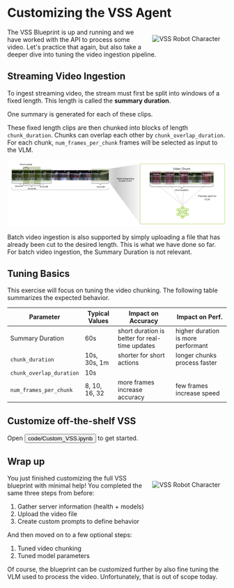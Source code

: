 # Customizing the VSS Agent

<img src="_static/robots/assembly.png" alt="VSS Robot Character" style="float:right; max-width:350px;margin:15px;" />

The VSS Blueprint is up and running and we have worked with the API to process some video. Let's practice that again, but also take a deeper dive into tuning the video ingestion pipeline.

<!--fold:break -->

## Streaming Video Ingestion

To ingest streaming video, the stream must first be split into windows of a fixed length. This length is called the **summary duration**.

One summary is generated for each of these clips.

These fixed length clips are then chunked into blocks of length `chunk_duration`. Chunks can overlap each other by `chunk_overlap_duration`. For each chunk, `num_frames_per_chunk` frames will be selected as input to the VLM.

![Chunking Illustration](chunk_duration.png)

Batch video ingestion is also supported by simply uploading a file that has already been cut to the desired length. This is what we have done so far. For batch video ingestion, the Summary Duration is not relevant.

<!--fold:break -->

## Tuning Basics

This exercise will focus on tuning the video chunking. 
The following table summarizes the expected behavior.

| Parameter | Typical Values | Impact on Accuracy | Impact on Perf. |
| --- | --- | --- | --- |
| Summary Duration | 60s | short duration is better for real-time updates | higher duration is more performant |
| `chunk_duration` | 10s, 30s, 1m | shorter for short actions | longer chunks process faster |
| `chunk_overlap_duration` | 10s | | |
| `num_frames_per_chunk` | 8, 10, 16, 32 | more frames increase accuracy | few frames increase speed |

<!--fold:break -->

## Customize off-the-shelf VSS

Open <button onclick="openOrCreateFileInJupyterLab('code/Custom_VSS.ipynb');"><i class="fas fa-flask"></i> code/Custom_VSS.ipynb</button> to get started.

<!--fold:break -->

## Wrap up

<img src="_static/robots/party.png" alt="VSS Robot Character" style="float:right; max-width:350px;margin:15px;" />

You just finished customizing the full VSS blueprint with minimal help! You completed the same three steps from before:

1. Gather server information (health + models)
1. Upload the video file
1. Create custom prompts to define behavior

And then moved on to a few optional steps:

1. Tuned video chunking
1. Tuned model parameters

Of course, the blueprint can be customized further by also fine tuning the VLM used to process the video. Unfortunately, that is out of scope today.
